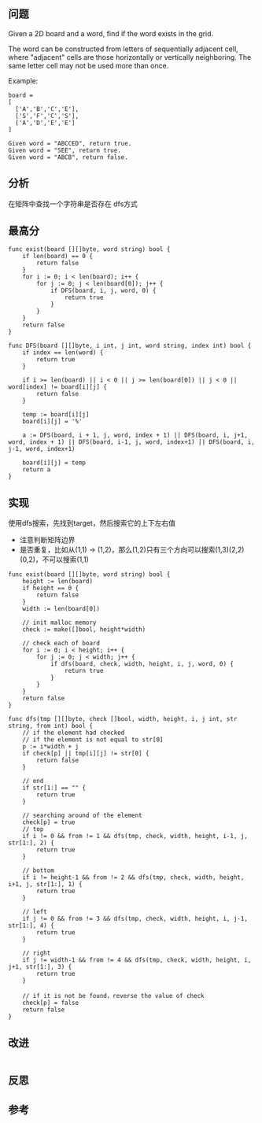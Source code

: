 ## 问题
Given a 2D board and a word, find if the word exists in the grid.

The word can be constructed from letters of sequentially adjacent cell, where "adjacent" cells are those horizontally or vertically neighboring. The same letter cell may not be used more than once.

Example:
```
board =
[
  ['A','B','C','E'],
  ['S','F','C','S'],
  ['A','D','E','E']
]

Given word = "ABCCED", return true.
Given word = "SEE", return true.
Given word = "ABCB", return false.
```

## 分析
在矩阵中查找一个字符串是否存在 dfs方式

## 最高分
```golang
func exist(board [][]byte, word string) bool {
    if len(board) == 0 {
        return false
    }    
    for i := 0; i < len(board); i++ {
        for j := 0; j < len(board[0]); j++ {
            if DFS(board, i, j, word, 0) {
                return true
            }
        }
    }
    return false
}

func DFS(board [][]byte, i int, j int, word string, index int) bool {
    if index == len(word) {
        return true
    }
    
    if i >= len(board) || i < 0 || j >= len(board[0]) || j < 0 || word[index] != board[i][j] {
        return false
    }
    
    temp := board[i][j]
    board[i][j] = '%'
    
    a := DFS(board, i + 1, j, word, index + 1) || DFS(board, i, j+1, word, index + 1) || DFS(board, i-1, j, word, index+1) || DFS(board, i, j-1, word, index+1)
    
    board[i][j] = temp
    return a
}

```

## 实现
使用dfs搜索，先找到target，然后搜索它的上下左右值
- 注意判断矩阵边界
- 是否重复，比如从(1,1) -> (1,2)，那么(1,2)只有三个方向可以搜索(1,3)(2,2)(0,2)，不可以搜索(1,1)
```golang
func exist(board [][]byte, word string) bool {
    height := len(board)
    if height == 0 {
        return false
    }
    width := len(board[0])

    // init malloc memory
    check := make([]bool, height*width)

    // check each of board
    for i := 0; i < height; i++ {
        for j := 0; j < width; j++ {
            if dfs(board, check, width, height, i, j, word, 0) {
                return true
            }
        }
    }
    return false
}

func dfs(tmp [][]byte, check []bool, width, height, i, j int, str string, from int) bool {
    // if the element had checked
    // if the element is not equal to str[0]
    p := i*width + j
    if check[p] || tmp[i][j] != str[0] {
        return false
    }

    // end
    if str[1:] == "" {
        return true
    }

    // searching around of the element
    check[p] = true
    // top
    if i != 0 && from != 1 && dfs(tmp, check, width, height, i-1, j, str[1:], 2) {
        return true
    }

    // bottom
    if i != height-1 && from != 2 && dfs(tmp, check, width, height, i+1, j, str[1:], 1) {
        return true
    }

    // left
    if j != 0 && from != 3 && dfs(tmp, check, width, height, i, j-1, str[1:], 4) {
        return true
    }

    // right
    if j != width-1 && from != 4 && dfs(tmp, check, width, height, i, j+1, str[1:], 3) {
        return true
    }

    // if it is not be found，reverse the value of check
    check[p] = false
    return false
}

```

## 改进
```golang

```

## 反思

## 参考